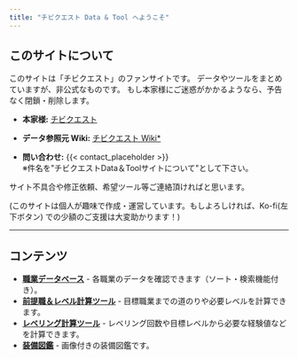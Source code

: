 ```yaml
---
title: "チビクエスト Data & Tool へようこそ"
---
```


## このサイトについて

このサイトは「チビクエスト」のファンサイトです。
データやツールをまとめていますが、非公式なものです。
もし本家様にご迷惑がかかるようなら、予告なく閉鎖・削除します。

* **本家様:** [チビクエスト](http://chibiquest.net/)
* **データ参照元 Wiki:** [チビクエスト Wiki*](https://wikiwiki.jp/chibiquest/)

* **問い合わせ:** {{< contact_placeholder >}}
<br>※件名を"チビクエストData＆Toolサイトについて"として下さい。

サイト不具合や修正依頼、希望ツール等ご連絡頂ければと思います。

(このサイトは個人が趣味で作成・運営しています。もしよろしければ、Ko-fi(左下ボタン) での少額のご支援は大変助かります！)

---

## コンテンツ

* **[職業データベース](/jobs/)** - 各職業のデータを確認できます（ソート・検索機能付き）。
* **[前提職＆レベル計算ツール](/tool/)** - 目標職業までの道のりや必要レベルを計算できます。
* **[レベリング計算ツール](/leveling-calculator/)** - レベリング回数や目標レベルから必要な経験値などを計算できます。
* **[装備図鑑](/equipment/)** - 画像付きの装備図鑑です。